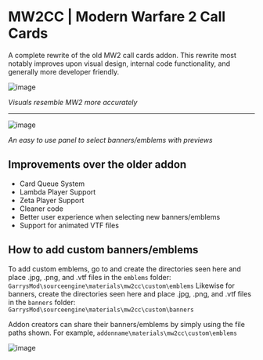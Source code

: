 # MW2CC | Modern Warfare 2 Call Cards
A complete rewrite of the old MW2 call cards addon. This rewrite most notably improves upon visual design, internal code functionality, and generally more developer friendly.

![image](https://github.com/IcyStarFrost/mw2-callcards-remastered/assets/109770359/abf8201a-2915-48ee-ac46-c05c84604fb4)

*Visuals resemble MW2 more accurately*
***
![image](https://github.com/IcyStarFrost/mw2-callcards-remastered/assets/109770359/a2dbddee-ddc5-4204-b0e6-65011a57cd30)

*An easy to use panel to select banners/emblems with previews*

## Improvements over the older addon
- Card Queue System
- Lambda Player Support
- Zeta Player Support
- Cleaner code
- Better user experience when selecting new banners/emblems
- Support for animated VTF files


## How to add custom banners/emblems
To add custom emblems, go to and create the directories seen here and place .jpg, .png, and .vtf files in the `emblems` folder: `GarrysMod\sourceengine\materials\mw2cc\custom\emblems`
Likewise for banners, create the directories seen here and place .jpg, .png, and .vtf files in the `banners` folder: `GarrysMod\sourceengine\materials\mw2cc\custom\banners`

Addon creators can share their banners/emblems by simply using the file paths shown. For example, `addonname\materials\mw2cc\custom\emblems`

![image](https://github.com/IcyStarFrost/mw2-callcards-remastered/assets/109770359/2f863417-b6f2-435f-a50c-01fd34179e83)
